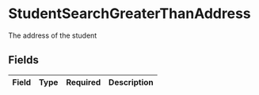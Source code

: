 # StudentSearchGreaterThanAddress

The address of the student


## Fields

| Field       | Type        | Required    | Description |
| ----------- | ----------- | ----------- | ----------- |